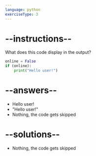 ```yaml
---
language: python
exerciseType: 3
---
```


# --instructions--

What does this code display in the output?
```python
online = False
if (online):
    print("Hello user!")
```

# --answers--

- Hello user!
- "Hello user!"
- Nothing, the code gets skipped

# --solutions--

- Nothing, the code gets skipped

